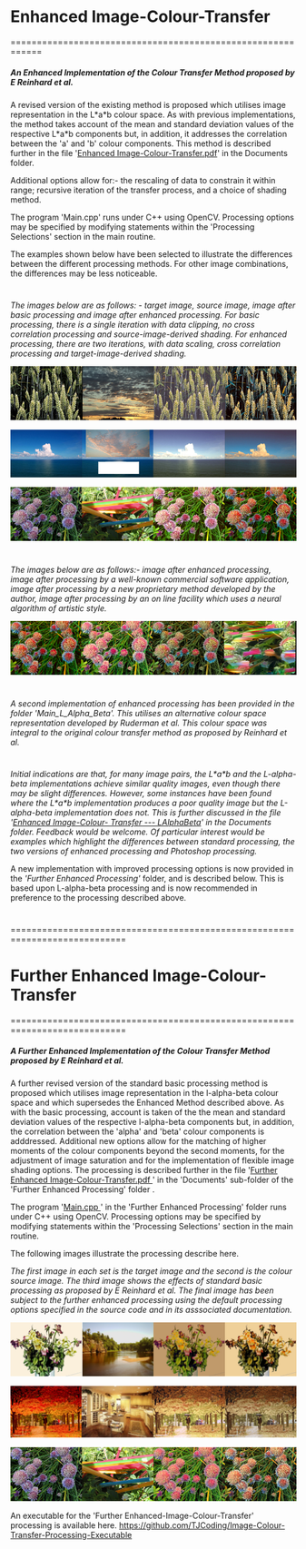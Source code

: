 # Enhanced Image-Colour-Transfer
============================================================

##### An Enhanced Implementation of the Colour Transfer Method proposed by E Reinhard et al.

A revised version of the existing method is proposed which utilises image representation in the L\*a\*b colour space.  As with previous implementations, the method takes account of the mean and standard deviation values of the respective L\*a\*b components but, in addition, it addresses the correlation between the 'a' and 'b' colour components.  This method is described further in the file '[Enhanced Image-Colour-Transfer.pdf](Documents/Enhanced%20Image-Colour-Transfer.pdf)' in the Documents folder.

Additional options allow for:- the rescaling of data to constrain it within range; recursive iteration of the transfer process, and a choice of shading method.

The program 'Main.cpp' runs under C++ using OpenCV.  Processing options may be specified by modifying statements within the 'Processing Selections' section in the main routine.

The examples shown below have been selected to illustrate the differences between the different processing methods.  For other image combinations, the differences may be less noticeable.
#  
#  
*The images below are as follows: - target image, source image, image after basic processing and image after enhanced processing.   For basic processing, there is a single iteration with data clipping, no cross correlation processing and source-image-derived shading.   For enhanced processing, there are two iterations, with data scaling, cross correlation processing and target-image-derived shading.*   

![Composite of Corn Image: Inputs and Outputs](Documents/Images/Corn_composite.jpg?raw=true)

![Composite of Ocean Image: Inputs and Outputs](Documents/Images/Ocean_composite.jpg?raw=true)

![Composite of Flowers Image: Inputs and Outputs](Documents/Images/Flowers_composite.jpg?raw=true)
#   
#   
*The images below are as follows:- image after enhanced processing, image after processing by a well-known commercial software application, image after processing by a new proprietary method developed by the author, image after processing by an on line facility which uses a neural algorithm of artistic style.*  

![Second Composite of Flowers Image: Inputs and Outputs](Documents/Images/Flowers2_composite.jpg?raw=true)
#      
#      
*A second implementation of enhanced processing has been provided in the folder 'Main_L_Alpha_Beta'. This utilises an alternative colour space representation developed by Ruderman et al.  This colour space was integral to the original colour transfer method as proposed by Reinhard et al.*
#     
_Initial indications are that, for many image pairs, the L\*a\*b and the L-alpha-beta implementations achieve similar quality images, even though there may be slight differences.  However, some instances have been found where the L\*a\*b implementation produces a poor quality image but the L-alpha-beta implementation does not. This is further discussed in the file '[Enhanced Image-Colour- Transfer --- LAlphaBeta](Documents/Enhanced%20Image-Colour-%20Transfer%20---%20LAlphaBeta.pdf)' in the Documents folder.  Feedback would be welcome.  Of particular interest would be examples which highlight the differences between standard processing, the two versions of enhanced processing and Photoshop processing._

A new implementation with improved processing options is now provided in the _'Further Enhanced Processing'_ folder, and is described below. This is based upon L-alpha-beta processing and is now recommended in preference to the processing described above.  
#  
# 
============================================================================ 
# Further Enhanced Image-Colour-Transfer
============================================================================

##### A Further Enhanced Implementation of the Colour Transfer Method proposed by E Reinhard et al.

A further revised version of the standard basic processing method is proposed which utilises image representation in the l-alpha-beta  colour space and which supersedes the Enhanced Method described above. As with the basic processing, account is taken of the the mean and standard deviation values of the respective l-alpha-beta components but, in addition, the correlation between the 'alpha' and 'beta' colour components is adddressed. Additional new options allow for the matching of higher moments of the colour components beyond the second moments, for the adjustment of image saturation and for the implementation of flexible image shading options.  The processing is described further in the file '[Further Enhanced Image-Colour-Transfer.pdf ](Further%20Enhanced%20Processing/Documents/Further%20Enhanced%20Image-Colour-Transfer.pdf)' in the 'Documents' sub-folder of the 'Further Enhanced Processing' folder . 

The program '[Main.cpp ](Further%20Enhanced%20Processing/Main.cpp)' in the 'Further Enhanced Processing' folder runs under C++ using OpenCV. Processing options may be specified by modifying statements within the 'Processing Selections' section in the main routine.

The following images illustrate the processing describe here.

*The first image in each set is the target image and the second is the colour source image.  The third image shows the effects of standard basic processing as proposed by E Reinhard et al. The final image has been subject to the further enhanced processing using the default processing options specified in the source code and in its asssociated documentation.* 

![Composite of Vase Image: Inputs and Outputs](Documents/Images/Vase_composite.jpg?raw=true)

![Composite of Autumn Image: Inputs and Outputs](Documents/Images/Autumn_composite.jpg?raw=true)

![Composite of Flowers Image: Inputs and Outputs](Documents/Images/Flowers3_composite.jpg?raw=true)

An executable for the 'Further Enhanced-Image-Colour-Transfer' processing  is available here.
https://github.com/TJCoding/Image-Colour-Transfer-Processing-Executable



